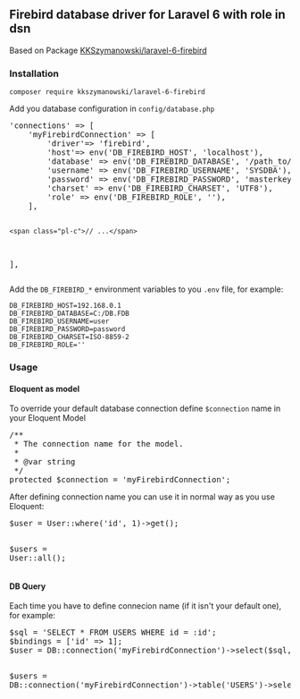 <h2>Firebird database driver for Laravel 6&nbsp;with role in dsn</h2>
<p>Based on Package <a href="https://github.com/KKSzymanowski/laravel-6-firebird.git">KKSzymanowski/laravel-6-firebird</a></p>
<h3><a id="user-content-installation" class="anchor" href="https://github.com/KKSzymanowski/laravel-6-firebird#installation" aria-hidden="true"></a>Installation</h3>
<pre><code>composer require kkszymanowski/laravel-6-firebird
</code></pre>
<p>Add you database configuration in&nbsp;<code>config/database.php</code></p>
<div class="highlight highlight-text-html-php">
<pre><span class="pl-s">'connections'</span> =&gt; [
    <span class="pl-s">'myFirebirdConnection'</span> =&gt; [
        <span class="pl-s">'driver'</span>=&gt; <span class="pl-s">'firebird'</span>,
        <span class="pl-s">'host'</span>=&gt; <span class="pl-en">env</span>(<span class="pl-s">'DB_FIREBIRD_HOST'</span>, <span class="pl-s">'localhost'</span>),
        <span class="pl-s">'database'</span> =&gt; <span class="pl-en">env</span>(<span class="pl-s">'DB_FIREBIRD_DATABASE'</span>, <span class="pl-s">'/path_to/database.fdb'</span>),
        <span class="pl-s">'username'</span> =&gt; <span class="pl-en">env</span>(<span class="pl-s">'DB_FIREBIRD_USERNAME'</span>, <span class="pl-s">'SYSDBA'</span>),
        <span class="pl-s">'password'</span> =&gt; <span class="pl-en">env</span>(<span class="pl-s">'DB_FIREBIRD_PASSWORD'</span>, <span class="pl-s">'masterkey'</span>),
        <span class="pl-s">'charset'</span> =&gt; <span class="pl-en">env</span>(<span class="pl-s">'DB_FIREBIRD_CHARSET'</span>, <span class="pl-s">'UTF8'</span>),<br />        'role' =&gt; env('DB_FIREBIRD_ROLE', ''),&nbsp;
    ],

    <span class="pl-c">// ...</span>
],</pre>
</div>
<p>Add the&nbsp;<code>DB_FIREBIRD_*</code>&nbsp;environment variables to you&nbsp;<code>.env</code>&nbsp;file, for example:</p>
<pre><code>DB_FIREBIRD_HOST=192.168.0.1
DB_FIREBIRD_DATABASE=C:/DB.FDB
DB_FIREBIRD_USERNAME=user
DB_FIREBIRD_PASSWORD=password
DB_FIREBIRD_CHARSET=ISO-8859-2
DB_FIREBIRD_ROLE=''&nbsp;</code></pre>
<h3><a id="user-content-usage" class="anchor" href="https://github.com/KKSzymanowski/laravel-6-firebird#usage" aria-hidden="true"></a>Usage</h3>
<h4><a id="user-content-eloquent-as-model" class="anchor" href="https://github.com/KKSzymanowski/laravel-6-firebird#eloquent-as-model" aria-hidden="true"></a>Eloquent as model</h4>
<p>To override your default database connection define&nbsp;<code>$connection</code>&nbsp;name in your Eloquent Model</p>
<div class="highlight highlight-text-html-php">
<pre><span class="pl-c">/**</span>
<span class="pl-c"> * The connection name for the model.</span>
<span class="pl-c"> *</span>
<span class="pl-c"> * @var string</span>
<span class="pl-c"> */</span>
<span class="pl-k">protected</span> <span class="pl-s1"><span class="pl-c1">$</span>connection</span> = <span class="pl-s">'myFirebirdConnection'</span>;</pre>
</div>
<p>After defining connection name you can use it in normal way as you use Eloquent:</p>
<div class="highlight highlight-text-html-php">
<pre><span class="pl-s1"><span class="pl-c1">$</span>user</span> = <span class="pl-v">User</span>::<span class="pl-en">where</span>(<span class="pl-s">'id'</span>, <span class="pl-c1">1</span>)-&gt;<span class="pl-en">get</span>();

<span class="pl-s1"><span class="pl-c1">$</span>users</span> = <span class="pl-v">User</span>::<span class="pl-en">all</span>();</pre>
</div>
<h4><a id="user-content-db-query" class="anchor" href="https://github.com/KKSzymanowski/laravel-6-firebird#db-query" aria-hidden="true"></a>DB Query</h4>
<p>Each time you have to define connecion name (if it isn't your default one), for example:</p>
<div class="highlight highlight-text-html-php">
<pre><span class="pl-s1"><span class="pl-c1">$</span>sql</span> = <span class="pl-s">'SELECT * FROM USERS WHERE id = :id'</span>;
<span class="pl-s1"><span class="pl-c1">$</span>bindings</span> = [<span class="pl-s">'id'</span> =&gt; <span class="pl-c1">1</span>];
<span class="pl-s1"><span class="pl-c1">$</span>user</span> = <span class="pl-c1">DB</span>::<span class="pl-en">connection</span>(<span class="pl-s">'myFirebirdConnection'</span>)-&gt;<span class="pl-en">select</span>(<span class="pl-s1"><span class="pl-c1">$</span>sql</span>, <span class="pl-s1"><span class="pl-c1">$</span>bindings</span>);

<span class="pl-s1"><span class="pl-c1">$</span>users</span> = <span class="pl-c1">DB</span>::<span class="pl-en">connection</span>(<span class="pl-s">'myFirebirdConnection'</span>)-&gt;<span class="pl-en">table</span>(<span class="pl-s">'USERS'</span>)-&gt;<span class="pl-en">select</span>(<span class="pl-s">'*'</span>)-&gt;<span class="pl-en">get</span>();</pre>
</div>
